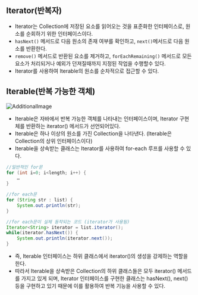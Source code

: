 ## Iterator(반복자)
- Iterator는 Collection에 저장된 요소를 읽어오는 것을 표준화한 인터페이스로, 원소를 순회하기 위한 인터페이스이다.
- `hasNext()` 메서드로 다음 원소의 존재 여부를 확인하고, `next()`메서드로 다음 원소를 반환한다.
- `remove()` 메서드로 반환된 요소를 제거하고, `forEachRemaining()` 메서드로 모든 요소가 처리되거나 예외가 던져질때까지 지정된 작업을 수행할수 있다.
- Iterator를 사용하여 Iterable의 원소를 순차적으로 접근할 수 있다.

## Iterable(반복 가능한 객체)
![AdditionalImage](https://img1.daumcdn.net/thumb/R1280x0/?scode=mtistory2&fname=https%3A%2F%2Fblog.kakaocdn.net%2Fdn%2FbgbJkF%2FbtrSCLQz8Qd%2Fe94GtwAHsKuND48KMFhEf1%2Fimg.jpg)
- Iterable은 자바에서 반복 가능한 객체를 나타내는 인터페이스이며, Iterator 구현체를 반환하는 iterator() 메서드가 선언되어있다.
- Iterable은 하나 이상의 원소를 가진 Collection을 나타낸다. (Iterable은 Collection의 상위 인터페이스이다)
- Iterable을 상속받는 클래스는 Iterator를 사용하여 for-each 루프를 사용할 수 있다.


```java
//일반적인 for문
for (int i=0; i<length; i++) {
    …
}

//for each문
for (String str : list) {
    System.out.println(str);
}

//for each문이 실제 동작되는 코드 (iterator가 사용됨)
Iterator<String> iterator = list.iterator();
while(iterator.hasNext()) {
    System.out.println(iterator.next());
}
```

- 즉, Iterable 인터페이스는 하위 클래스에서 iterator()의 생성을 강제하는 역할을 한다.
- 따라서 Iterable을 상속받은 Collection의 하위 클래스들은 모두 iterator() 메서드를 가지고 있게 되며, Iterator 인터페이스를 구현한 클래스는 hasNext(), next() 등을 구현하고 있기 때문에 이를 활용하여 반복 기능을 사용할 수 있다.
